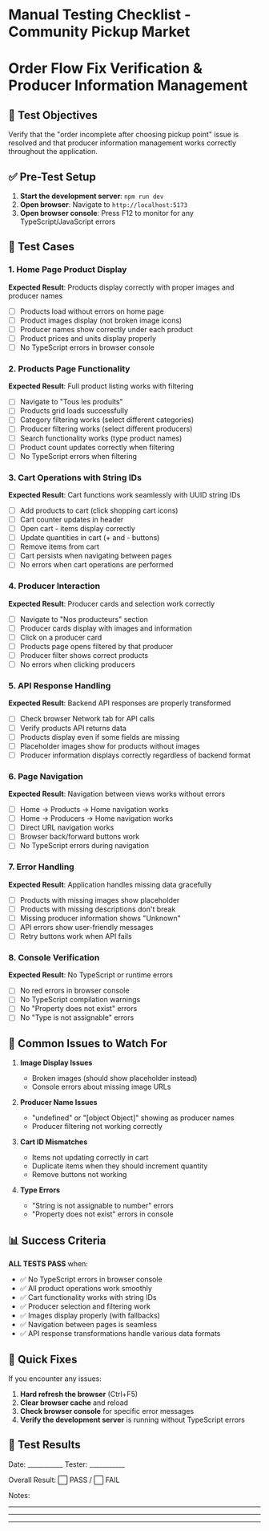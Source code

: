 # Manual Testing Checklist - Community Pickup Market
# Order Flow Fix Verification & Producer Information Management

## 🎯 Test Objectives
Verify that the "order incomplete after choosing pickup point" issue is resolved and that producer information management works correctly throughout the application.

## ✅ Pre-Test Setup
1. **Start the development server**: `npm run dev`
2. **Open browser**: Navigate to `http://localhost:5173`
3. **Open browser console**: Press F12 to monitor for any TypeScript/JavaScript errors

## 🧪 Test Cases

### 1. Home Page Product Display
**Expected Result**: Products display correctly with proper images and producer names
- [ ] Products load without errors on home page
- [ ] Product images display (not broken image icons)
- [ ] Producer names show correctly under each product
- [ ] Product prices and units display properly
- [ ] No TypeScript errors in browser console

### 2. Products Page Functionality
**Expected Result**: Full product listing works with filtering
- [ ] Navigate to "Tous les produits" 
- [ ] Products grid loads successfully
- [ ] Category filtering works (select different categories)
- [ ] Producer filtering works (select different producers)  
- [ ] Search functionality works (type product names)
- [ ] Product count updates correctly when filtering
- [ ] No TypeScript errors when filtering

### 3. Cart Operations with String IDs
**Expected Result**: Cart functions work seamlessly with UUID string IDs
- [ ] Add products to cart (click shopping cart icons)
- [ ] Cart counter updates in header
- [ ] Open cart - items display correctly
- [ ] Update quantities in cart (+ and - buttons)
- [ ] Remove items from cart
- [ ] Cart persists when navigating between pages
- [ ] No errors when cart operations are performed

### 4. Producer Interaction
**Expected Result**: Producer cards and selection work correctly
- [ ] Navigate to "Nos producteurs" section
- [ ] Producer cards display with images and information
- [ ] Click on a producer card
- [ ] Products page opens filtered by that producer
- [ ] Producer filter shows correct products
- [ ] No errors when clicking producers

### 5. API Response Handling
**Expected Result**: Backend API responses are properly transformed
- [ ] Check browser Network tab for API calls
- [ ] Verify products API returns data
- [ ] Products display even if some fields are missing
- [ ] Placeholder images show for products without images
- [ ] Producer information displays correctly regardless of backend format

### 6. Page Navigation
**Expected Result**: Navigation between views works without errors
- [ ] Home → Products → Home navigation works
- [ ] Home → Producers → Home navigation works
- [ ] Direct URL navigation works
- [ ] Browser back/forward buttons work
- [ ] No TypeScript errors during navigation

### 7. Error Handling
**Expected Result**: Application handles missing data gracefully
- [ ] Products with missing images show placeholder
- [ ] Products with missing descriptions don't break
- [ ] Missing producer information shows "Unknown"
- [ ] API errors show user-friendly messages
- [ ] Retry buttons work when API fails

### 8. Console Verification
**Expected Result**: No TypeScript or runtime errors
- [ ] No red errors in browser console
- [ ] No TypeScript compilation warnings
- [ ] No "Property does not exist" errors
- [ ] No "Type is not assignable" errors

## 🐛 Common Issues to Watch For

1. **Image Display Issues**
   - Broken images (should show placeholder instead)
   - Console errors about missing image URLs

2. **Producer Name Issues** 
   - "undefined" or "[object Object]" showing as producer names
   - Producer filtering not working correctly

3. **Cart ID Mismatches**
   - Items not updating correctly in cart
   - Duplicate items when they should increment quantity
   - Remove buttons not working

4. **Type Errors**
   - "String is not assignable to number" errors
   - "Property does not exist" errors in console

## 📊 Success Criteria

**ALL TESTS PASS** when:
- ✅ No TypeScript errors in browser console
- ✅ All product operations work smoothly
- ✅ Cart functionality works with string IDs
- ✅ Producer selection and filtering work
- ✅ Images display properly (with fallbacks)
- ✅ Navigation between pages is seamless
- ✅ API response transformations handle various data formats

## 🔧 Quick Fixes

If you encounter any issues:

1. **Hard refresh the browser** (Ctrl+F5)
2. **Clear browser cache** and reload
3. **Check browser console** for specific error messages
4. **Verify the development server** is running without TypeScript errors

## 📝 Test Results

Date: ___________
Tester: ___________

Overall Result: ⬜ PASS / ⬜ FAIL

Notes:
_________________________________
_________________________________
_________________________________
